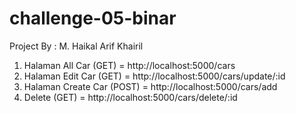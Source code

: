 # challenge-05-binar

Project By : M. Haikal Arif Khairil

1. Halaman All Car (GET) = http://localhost:5000/cars
2. Halaman Edit Car (GET) = http://localhost:5000/cars/update/:id
3. Halaman Create Car (POST) = http://localhost:5000/cars/add
4. Delete (GET) = http://localhost:5000/cars/delete/:id
